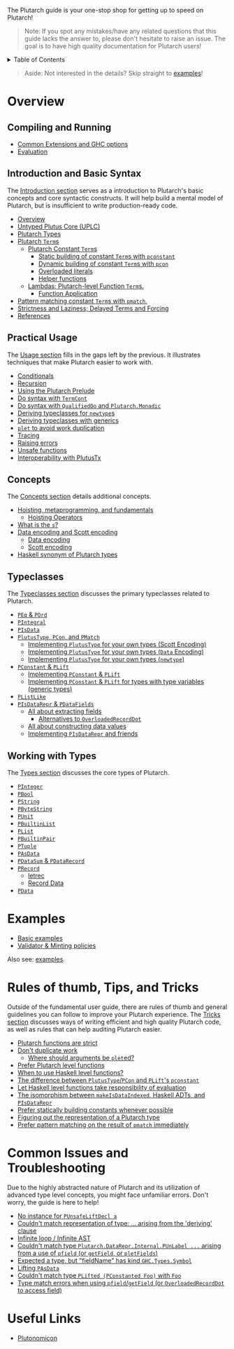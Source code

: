 The Plutarch guide is your one-stop shop for getting up to speed on Plutarch!

> Note: If you spot any mistakes/have any related questions that this guide lacks the answer to, please don't hesitate to raise an issue. The goal is to have high quality documentation for Plutarch users!

<details>
<summary> Table of Contents </summary>

- [Overview](#overview)
  - [Compiling and Running](#compiling-and-running)
  - [Introduction and Basic Syntax](#introduction-and-basic-syntax)
  - [Practical Usage](#practical-usage)
  - [Concepts](#concepts)
  - [Typeclasses](#typeclasses)
  - [Working with Types](#working-with-types)
- [Examples](#examples)
- [Rules of thumb, Tips, and Tricks](#rules-of-thumb-tips-and-tricks)
- [Common Issues and Troubleshooting](#common-issues-and-troubleshooting)
- [Useful Links](#useful-links)

</details>

> Aside: Not interested in the details? Skip straight to [examples](#examples)!

# Overview

## Compiling and Running

- [Common Extensions and GHC options](./Run.md#common-extensions-and-ghc-options)
- [Evaluation](./Run.md#evaluation)

## Introduction and Basic Syntax

The [Introduction section](./Introduction.md) serves as a introduction to Plutarch's basic concepts and core syntactic constructs. It will help build a mental model of Plutarch, but is insufficient to write production-ready code.

- [Overview](./Introduction.md#overview)
- [Untyped Plutus Core (UPLC)](./Introduction/Untyped%20Plutus%20Core.md)
- [Plutarch Types](./Introduction/Plutarch%20Types.md)
- [Plutarch `Term`s](./Introduction/Plutarch%20Terms.md)
  - [Plutarch Constant `Term`s](./Introduction/Plutarch%20Terms/Plutarch%20Constants.md)
    - [Static building of constant `Term`s with `pconstant`](./Introduction/Plutarch%20Terms/Plutarch%20Constants.md#static-building-of-constant-terms-with-pconstant)
    - [Dynamic building of constant `Term`s with `pcon`](./Introduction/Plutarch%20Terms/Plutarch%20Constants.md#dynamic-building-of-constant-terms-with-pcon)
    - [Overloaded literals](./Introduction/Plutarch%20Terms/Plutarch%20Constants.md#overloaded-literals)
    - [Helper functions](./Introduction/Plutarch%20Terms/Plutarch%20Constants.md#helper-functions)
  - [Lambdas; Plutarch-level Function `Term`s.](./Introduction/Plutarch%20Terms/Plutarch%20Lambdas.md#lambdas-plutarch-level-function-terms)
    - [Function Application](./Introduction/Plutarch%20Terms/Plutarch%20Lambdas.md#function-application)
- [Pattern matching constant `Term`s with `pmatch`.](./Introduction/Pattern%20matching.md)
- [Strictness and Laziness; Delayed Terms and Forcing](./Introduction/Delay%20and%20Force.md)
- [References](./Introduction.md#references)

## Practical Usage

The [Usage section](./Usage.md) fills in the gaps left by the previous. It illustrates techniques that make Plutarch easier to work with.

- [Conditionals](./Usage/Conditionals.md)
- [Recursion](./Usage/Recursion.md)
- [Using the Plutarch Prelude](./Usage/Prelude%20mixin.md)
- [Do syntax with `TermCont`](./Usage/Do%20syntax%20with%20TermCont.md)
- [Do syntax with `QualifiedDo` and `Plutarch.Monadic`](./Usage/Do%20syntax%20with%20QualifiedDo.md)
- [Deriving typeclasses for `newtype`s](./Usage/Deriving%20for%20newtypes.md)
- [Deriving typeclasses with generics](./Usage/Deriving%20with%20generics.md)
- [`plet` to avoid work duplication](./Usage/Avoid%20work%20duplication%20using%20plet.md)
- [Tracing](./Usage/Tracing.md)
- [Raising errors](./Usage/Raising%20errors.md)
- [Unsafe functions](./Usage/Unsafe%20functions.md)
- [Interoperability with PlutusTx](./Usage/FFI.md)

## Concepts

The [Concepts section](./Concepts.md) details additional concepts.

- [Hoisting, metaprogramming, and fundamentals](./Concepts/Hoisting.md)
  - [Hoisting Operators](./Concepts/Hoisting.md#hoisting-operators)
- [What is the `s`?](./Concepts/What%20is%20the%20S.md#what-is-the-s)
- [Data encoding and Scott encoding](./Concepts/Data%20and%20Scott%20encoding.md)
  - [Data encoding](./Concepts/Data%20and%20Scott%20encoding.md#data-encoding)
  - [Scott encoding](./Concepts/Data%20and%20Scott%20encoding.md#scott-encoding)
- [Haskell synonym of Plutarch types](./Concepts/Haskell%20Synonym.md)

## Typeclasses

The [Typeclasses section](./Typeclasses.md) discusses the primary typeclasses related to Plutarch.

- [`PEq` & `POrd`](./Typeclasses/PEq%20and%20POrd.md)
- [`PIntegral`](./Typeclasses/PIntegral.md)
- [`PIsData`](./Typeclasses/PIsData.md)
- [`PlutusType`, `PCon`, and `PMatch`](./Typeclasses/PlutusType,%20PCon,%20and%20PMatch.md)
  - [Implementing `PlutusType` for your own types (Scott Encoding)](./Typeclasses/PlutusType,%20PCon,%20and%20PMatch.md#implementing-plutustype-for-your-own-types-scott-encoding)
  - [Implementing `PlutusType` for your own types (`Data` Encoding)](./Typeclasses/PlutusType,%20PCon,%20and%20PMatch.md#implementing-plutustype-for-your-own-types-data-encoding)
  - [Implementing `PlutusType` for your own types (`newtype`)](./Typeclasses/PlutusType,%20PCon,%20and%20PMatch.md#implementing-plutustype-for-your-own-types-newtype)
- [`PConstant` & `PLift`](./Typeclasses/PConstant%20and%20PLift.md)
  - [Implementing `PConstant` & `PLift`](./Typeclasses/PConstant%20and%20PLift.md#implementing-pconstant--plift)
  - [Implementing `PConstant` & `PLift` for types with type variables (generic types)](./Typeclasses/PConstant%20and%20PLift.md#implementing-pconstant--plift-for-types-with-type-variables-generic-types)
- [`PListLike`](./Typeclasses/PListLike.md)
- [`PIsDataRepr` & `PDataFields`](./Typeclasses/PIsDataRepr%20and%20PDataFields.md)
  - [All about extracting fields](./Typeclasses/PIsDataRepr%20and%20PDataFields.md#all-about-extracting-fields)
    - [Alternatives to `OverloadedRecordDot`](./Typeclasses/PIsDataRepr%20and%20PDataFields.md#alternatives-to-overloadedrecorddot)
  - [All about constructing data values](./Typeclasses/PIsDataRepr%20and%20PDataFields.md#all-about-constructing-data-values)
  - [Implementing `PIsDataRepr` and friends](./Typeclasses/PIsDataRepr%20and%20PDataFields.md#implementing-pisdatarepr-and-friends)

## Working with Types

The [Types section](./Types.md) discusses the core types of Plutarch.

- [`PInteger`](./Types/PInteger.md)
- [`PBool`](./Types/PBool.md)
- [`PString`](./Types/PString.md)
- [`PByteString`](./Types/PByteString.md)
- [`PUnit`](./Types/PUnit.md)
- [`PBuiltinList`](./Types/PBuiltinList.md)
- [`PList`](./Types/PList.md)
- [`PBuiltinPair`](./Types/PBuiltinPair.md)
- [`PTuple`](./Types/PTuple.md)
- [`PAsData`](./Types/PAsData.md)
- [`PDataSum` & `PDataRecord`](./Types/PDataSum%20and%20PDataRecord.md)
- [`PRecord`](./Types/PRecord.md)
  - [letrec](./Types/PRecord.md#letrec)
  - [Record Data](./Types/PRecord.md#record-data)
- [`PData`](./Types/PData.md)

# Examples

- [Basic examples](./examples/BASIC.md)
- [Validator & Minting policies](./examples/VALIDATOR.md)

Also see: [examples](https://github.com/Plutonomicon/plutarch/tree/master/plutarch-test).

# Rules of thumb, Tips, and Tricks

Outside of the fundamental user guide, there are rules of thumb and general guidelines you can follow to improve your Plutarch experience. The [Tricks section](./Tricks.md) discusses ways of writing efficient and high quality Plutarch code, as well as rules that can help auditing Plutarch easier.

- [Plutarch functions are strict](./Tricks/Plutarch%20functions%20strict.md)
- [Don't duplicate work](./Tricks/Don't%20duplicate%20work.md)
  - [Where should arguments be `plet`ed?](./Tricks/Don't%20duplicate%20work.md#where-should-arguments-be-pleted)
- [Prefer Plutarch level functions](./Tricks/Prefer%20Plutarch%20functions.md)
- [When to use Haskell level functions?](./Tricks/Using%20Haskell%20level%20functions.md)
- [The difference between `PlutusType`/`PCon` and `PLift`'s `pconstant`](./Tricks/Difference%20between%20pcon%20and%20pconstant.md)
- [Let Haskell level functions take responsibility of evaluation](./Tricks/Responsibility%20of%20evaluation%20in%20Haskell%20functions.md)
- [The isomorphism between `makeIsDataIndexed`, Haskell ADTs, and `PIsDataRepr`](./Tricks/makeIsDataIndexed,%20Haskell%20ADTs,%20and%20PIsDataRepr.md)
- [Prefer statically building constants whenever possible](./Tricks/Prefer%20statically%20building%20constants.md)
- [Figuring out the representation of a Plutarch type](./Tricks/Representation%20of%20Plutarch%20type.md)
- [Prefer pattern matching on the result of `pmatch` immediately](./Tricks/Prefer%20matching%20on%20pmatch%20result%20immediately.md)

# Common Issues and Troubleshooting

Due to the highly abstracted nature of Plutarch and its utilization of advanced type level concepts, you might face unfamiliar errors. Don't worry, the guide is here to help!

- [No instance for `PUnsafeLiftDecl a`](./Troubleshooting.md#no-instance-for-punsafeliftdecl-a)
- [Couldn't match representation of type: ... arising from the 'deriving' clause](./Troubleshooting.md#couldnt-match-representation-of-type--arising-from-the-deriving-clause)
- [Infinite loop / Infinite AST](./Troubleshooting.md#infinite-loop--infinite-ast)
- [Couldn't match type `Plutarch.DataRepr.Internal.PUnLabel ...` arising from a use of `pfield` (or `getField`, or `pletFields`)](./Troubleshooting.md#couldnt-match-type-plutarchdatareprinternalpunlabel--arising-from-a-use-of-pfield-or-getField-or-pletfields)
- [Expected a type, but "fieldName" has kind `GHC.Types.Symbol`](./Troubleshooting.md#expected-a-type-but-fieldname-has-kind-ghctypessymbol)
- [Lifting `PAsData`](./Troubleshooting.md#lifting-pasdata)
- [Couldn't match type `PLifted (PConstanted Foo)` with `Foo`](./Troubleshooting.md#couldnt-match-type-plifted-pconstanted-foo-with-foo)
- [Type match errors when using `pfield`/`getField` (or `OverloadedRecordDot` to access field)](./Troubleshooting.md#type-match-errors-when-using-pfieldgetField-or-overloadedrecorddot-to-access-field)

# Useful Links

- [Plutonomicon](https://github.com/Plutonomicon/plutonomicon)
